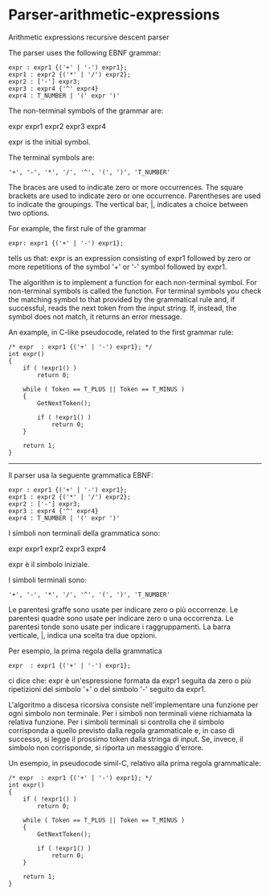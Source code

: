 Parser-arithmetic-expressions
=============================

Arithmetic expressions recursive descent parser

The parser uses the following EBNF grammar:

    expr : expr1 {('+' | '-') expr1};
    expr1 : expr2 {('*' | '/') expr2};
    expr2 : ['-'] expr3;
    expr3 : expr4 {'^' expr4}
    expr4 : T_NUMBER | '(' expr ')'    

The non-terminal symbols of the grammar are:

expr expr1 expr2 expr3 expr4

expr is the initial symbol.

The terminal symbols are:

    '+', '-', '*', '/', '^', '(', ')', 'T_NUMBER'

The braces are used to indicate zero or more occurrences.
The square brackets are used to indicate zero or one occurrence.
Parentheses are used to indicate the groupings.
The vertical bar, |, indicates a choice between two options.

For example, the first rule of the grammar

    expr: expr1 {('+' | '-') expr1};

tells us that:
expr is an expression consisting of expr1 followed by zero or more
repetitions of the symbol '+' or '-' symbol followed by expr1.

The algorithm is to implement a function for each non-terminal symbol.
For non-terminal symbols is called the function.
For terminal symbols you check the matching symbol
to that provided by the grammatical rule and, if successful,
reads the next token from the input string. If, instead, the
symbol does not match, it returns an error message.

An example, in C-like pseudocode, related to the first grammar rule:

    /* expr  : expr1 {('+' | '-') expr1}; */
    int expr()
    {
        if ( !expr1() )
            return 0;

        while ( Token == T_PLUS || Token == T_MINUS )
        {
            GetNextToken();

            if ( !expr1() )
                return 0;
        }
        
        return 1;
    }

-----------------------------------------------------------------------------------------------

Il parser usa la seguente grammatica EBNF:
   
    expr : expr1 {('+' | '-') expr1};
    expr1 : expr2 {('*' | '/') expr2};
    expr2 : ['-'] expr3;
    expr3 : expr4 {'^' expr4}
    expr4 : T_NUMBER | '(' expr ')'    
    

	
I simboli non terminali della grammatica sono:

expr expr1 expr2 expr3 expr4

expr è il simbolo iniziale.

I simboli terminali sono:

    '+', '-', '*', '/', '^', '(', ')', 'T_NUMBER'


Le parentesi graffe sono usate per indicare zero o più occorrenze.
Le parentesi quadre sono usate per indicare zero o una occorrenza.
Le parentesi tonde sono usate per indicare i raggruppamenti.
La barra verticale, |, indica una scelta tra due opzioni.

Per esempio, la prima regola della grammatica

    expr  : expr1 {('+' | '-') expr1};

ci dice che: 
expr è un'espressione formata da expr1 seguita da zero o più
ripetizioni del simbolo '+' o del simbolo '-' seguito da expr1.

L'algoritmo a discesa ricorsiva consiste nell'implementare una
funzione per ogni simbolo non terminale.
Per i simboli non terminali viene richiamata la relativa funzione.
Per i simboli terminali si controlla che il simbolo corrisponda
a quello previsto dalla regola grammaticale e, in caso di successo,
si legge il prossimo token dalla stringa di input. Se, invece, il 
simbolo non corrisponde, si riporta un messaggio d'errore.

Un esempio, in pseudocode simil-C, relativo alla prima regola grammaticale:

    /* expr  : expr1 {('+' | '-') expr1}; */
    int expr()
    {
        if ( !expr1() )
            return 0;

        while ( Token == T_PLUS || Token == T_MINUS )
        {
            GetNextToken();

            if ( !expr1() )
                return 0;
        }
        
        return 1;
    }
